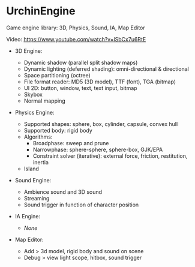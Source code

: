 # UrchinEngine
Game engine library: 3D, Physics, Sound, IA, Map Editor

Video: https://www.youtube.com/watch?v=lSbCx7u6RtE

- 3D Engine:
  - Dynamic shadow (parallel split shadow maps)
  - Dynamic lighting (deferred shading): omni-directional & directional
  - Space partitioning (octree)
  - File format reader: MD5 (3D model), TTF (font), TGA (bitmap)
  - UI 2D: button, window, text, text input, bitmap
  - Skybox
  - Normal mapping

- Physics Engine:
  - Supported shapes: sphere, box, cylinder, capsule, convex hull
  - Supported body: rigid body
  - Algorithms:
    - Broadphase: sweep and prune
    - Narrowphase: sphere-sphere, sphere-box, GJK/EPA
    - Constraint solver (iterative): external force, friction, restitution, inertia
  - Island

- Sound Engine:
  - Ambience sound and 3D sound
  - Streaming
  - Sound trigger in function of character position

- IA Engine:
  - *None*
  
- Map Editor:
  - Add > 3d model, rigid body and sound on scene
  - Debug > view light scope, hitbox, sound trigger